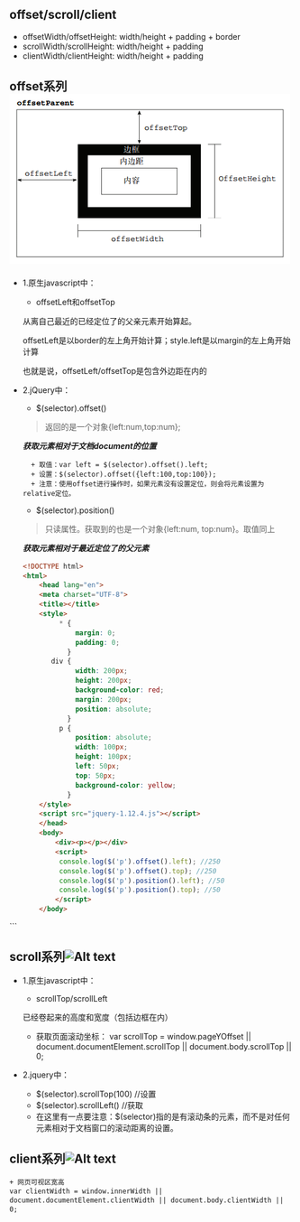 ## offset/scroll/client

* offsetWidth/offsetHeight: width/height + padding + border
* scrollWidth/scrollHeight: width/height + padding
* clientWidth/clientHeight: width/height + padding



## offset系列 ![Alt text](./offset.png)
* 1.原生javascript中：
    + offsetLeft和offsetTop

    从离自己最近的已经定位了的父亲元素开始算起。

    offsetLeft是以border的左上角开始计算；style.left是以margin的左上角开始计算

    也就是说，offsetLeft/offsetTop是包含外边距在内的
* 2.jQuery中：
    + $(selector).offset()

    > 返回的是一个对象{left:num,top:num};

    ***获取元素相对于文档document的位置***

        + 取值：var left = $(selector).offset().left;
        + 设置：$(selector).offset({left:100,top:100});
        + 注意：使用offset进行操作时，如果元素没有设置定位，则会将元素设置为relative定位。
    + $(selector).position()
    > 只读属性。获取到的也是一个对象{left:num, top:num}。取值同上 

    ***获取元素相对于最近定位了的父元素***

    ```html
    <!DOCTYPE html>
    <html>
        <head lang="en">
        <meta charset="UTF-8">
        <title></title>
        <style>
             * {
                 margin: 0;
                 padding: 0;
               }
           div {
                 width: 200px;
                 height: 200px;
                 background-color: red;
                 margin: 200px;
                 position: absolute;
               }
             p {
                 position: absolute;
                 width: 100px;
                 height: 100px;
                 left: 50px;
                 top: 50px;
                 background-color: yellow;
               }
        </style>
        <script src="jquery-1.12.4.js"></script>
        </head>
        <body>
            <div><p></p></div>
            <script>
             console.log($('p').offset().left); //250
             console.log($('p').offset().top); //250
             console.log($('p').position().left); //50
             console.log($('p').position().top); //50
            </script>
        </body>
</html>
```

## scroll系列![Alt text](./scroll.png)
* 1.原生javascript中：
    + scrollTop/scrollLeft

    已经卷起来的高度和宽度（包括边框在内）
    + 获取页面滚动坐标：
    var scrollTop = window.pageYOffset || document.documentElement.scrollTop || document.body.scrollTop || 0;
* 2.jquery中：
    + $(selector).scrollTop(100)    //设置
    + $(selector).scrollLeft()      //获取
    + 在这里有一点要注意：$(selector)指的是有滚动条的元素，而不是对任何元素相对于文档窗口的滚动距离的设置。


## client系列![Alt text](./client.png)
    + 网页可视区宽高
    var clientWidth = window.innerWidth || document.documentElement.clientWidth || document.body.clientWidth || 0;

